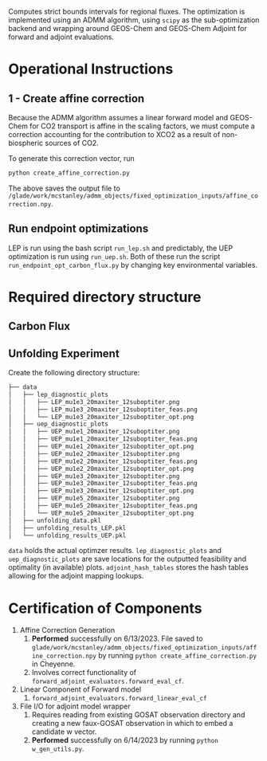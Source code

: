 Computes strict bounds intervals for regional fluxes. The optimization is implemented
using an ADMM algorithm, using `scipy` as the sub-optimization backend and wrapping around
GEOS-Chem and GEOS-Chem Adjoint for forward and adjoint evaluations.

# Operational Instructions
## 1 - Create affine correction
Because the ADMM algorithm assumes a linear forward model and GEOS-Chem for CO2 transport is affine in the scaling factors, we must compute a correction accounting for the contribution to XCO2 as a result of non-biospheric sources of CO2.

To generate this correction vector, run
```bash
python create_affine_correction.py
```
The above saves the output file to `/glade/work/mcstanley/admm_objects/fixed_optimization_inputs/affine_correction.npy`.

## Run endpoint optimizations
LEP is run using the bash script `run_lep.sh` and predictably, the UEP optimization is run using `run_uep.sh`. Both of these run the script `run_endpoint_opt_carbon_flux.py` by changing key environmental variables.

# Required directory structure
## Carbon Flux
>>

## Unfolding Experiment
Create the following directory structure:
```bash
├── data
│   ├── lep_diagnostic_plots
│   │   ├── LEP_mu1e3_20maxiter_12suboptiter.png
│   │   ├── LEP_mu1e3_20maxiter_12suboptiter_feas.png
│   │   └── LEP_mu1e3_20maxiter_12suboptiter_opt.png
│   ├── uep_diagnostic_plots
│   │   ├── UEP_mu1e1_20maxiter_12suboptiter.png
│   │   ├── UEP_mu1e1_20maxiter_12suboptiter_feas.png
│   │   ├── UEP_mu1e1_20maxiter_12suboptiter_opt.png
│   │   ├── UEP_mu1e2_20maxiter_12suboptiter.png
│   │   ├── UEP_mu1e2_20maxiter_12suboptiter_feas.png
│   │   ├── UEP_mu1e2_20maxiter_12suboptiter_opt.png
│   │   ├── UEP_mu1e3_20maxiter_12suboptiter.png
│   │   ├── UEP_mu1e3_20maxiter_12suboptiter_feas.png
│   │   ├── UEP_mu1e3_20maxiter_12suboptiter_opt.png
│   │   ├── UEP_mu1e5_20maxiter_12suboptiter.png
│   │   ├── UEP_mu1e5_20maxiter_12suboptiter_feas.png
│   │   └── UEP_mu1e5_20maxiter_12suboptiter_opt.png
│   ├── unfolding_data.pkl
│   ├── unfolding_results_LEP.pkl
│   └── unfolding_results_UEP.pkl
```
`data` holds the actual optimzer results. `lep_diagnostic_plots` and `uep_diagnostic_plots` are save locations for the outputted feasibility and optimality (in available) plots. `adjoint_hash_tables` stores the hash tables allowing for the adjoint mapping lookups.

# Certification of Components
1. Affine Correction Generation
    1. __Performed__ successfully on 6/13/2023. File saved to `glade/work/mcstanley/admm_objects/fixed_optimization_inputs/affine_correction.npy` by running `python create_affine_correction.py` in Cheyenne.
    2. Involves correct functionality of `forward_adjoint_evaluators.forward_eval_cf`.
2. Linear Component of Forward model
    1. `forward_adjoint_evaluators.forward_linear_eval_cf`
3. File I/O for adjoint model wrapper
    1. Requires reading from existing GOSAT observation directory and creating a new faux-GOSAT observation in which to embed a candidate w vector.
    2. __Performed__ successfully on 6/14/2023 by running `python w_gen_utils.py`.